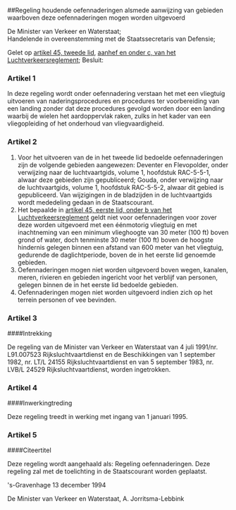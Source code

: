 <meta http-equiv='Content-Type' content='text/html; charset=utf-8' />

##Regeling houdende oefennaderingen alsmede aanwijzing van gebieden waarboven deze oefennaderingen mogen worden uitgevoerd

De Minister van Verkeer en Waterstaat;  
Handelende in overeenstemming met de Staatssecretaris van Defensie;

Gelet op [artikel 45, tweede lid](../../../../AMvB/luchtverkeersreglement/BWBR0005775/README.md), [aanhef en onder c, van het Luchtverkeersreglement](../../../../AMvB/luchtverkeersreglement/BWBR0005775/README.md);
Besluit:    

### Artikel  1  

In deze regeling wordt onder oefennadering verstaan het met een vliegtuig uitvoeren van naderingsprocedures en procedures ter voorbereiding van een landing zonder dat deze procedures gevolgd worden door een landing waarbij de wielen het aardoppervlak raken, zulks in het kader van een vliegopleiding of het onderhoud van vliegvaardigheid. 

### Artikel  2  

1.  Voor het uitvoeren van de in het tweede lid bedoelde oefennaderingen zijn de volgende gebieden aangewezen: Deventer en Flevopolder, onder verwijzing naar de luchtvaartgids, volume 1, hoofdstuk RAC-5-5-1, alwaar deze gebieden zijn gepubliceerd; Gouda, onder verwijzing naar de luchtvaartgids, volume 1, hoofdstuk RAC-5-5-2, alwaar dit gebied is gepubliceerd. Van wijzigingen in de bladzijden in de luchtvaartgids wordt mededeling gedaan in de Staatscourant.   
2.  Het bepaalde in [artikel 45, eerste lid, onder b van het Luchtverkeersreglement](../../../../AMvB/luchtverkeersreglement/BWBR0005775/README.md) geldt niet voor oefennaderingen voor zover deze worden uitgevoerd met een éénmotorig vliegtuig en met inachtneming van een minimum vlieghoogte van 30 meter (100 ft) boven grond of water, doch tenminste 30 meter (100 ft) boven de hoogste hindernis gelegen binnen een afstand van 600 meter van het vliegtuig, gedurende de daglichtperiode, boven de in het eerste lid genoemde gebieden.   
3.  Oefennaderingen mogen niet worden uitgevoerd boven wegen, kanalen, meren, rivieren en gebieden ingericht voor het verblijf van personen, gelegen binnen de in het eerste lid bedoelde gebieden.   
4.  Oefennaderingen mogen niet worden uitgevoerd indien zich op het terrein personen of vee bevinden.  

### Artikel  3  

####Intrekking

De regeling van de Minister van Verkeer en Waterstaat van 4 juli 1991/nr. L91.007523 Rijksluchtvaartdienst en de Beschikkingen van 1 september 1982, nr. LT/L 24155 Rijksluchtvaartdienst en van 5 september 1983, nr. LVB/L 24529 Rijksluchtvaartdienst, worden ingetrokken. 

### Artikel  4  

####Inwerkingtreding

Deze regeling treedt in werking met ingang van 1 januari 1995. 

### Artikel  5  

####Citeertitel

Deze regeling wordt aangehaald als: Regeling oefennaderingen. Deze regeling zal met de toelichting in de Staatscourant worden geplaatst. 

's-Gravenhage 
13 december 1994    

De 
Minister van Verkeer en Waterstaat, 
A. Jorritsma-Lebbink      
